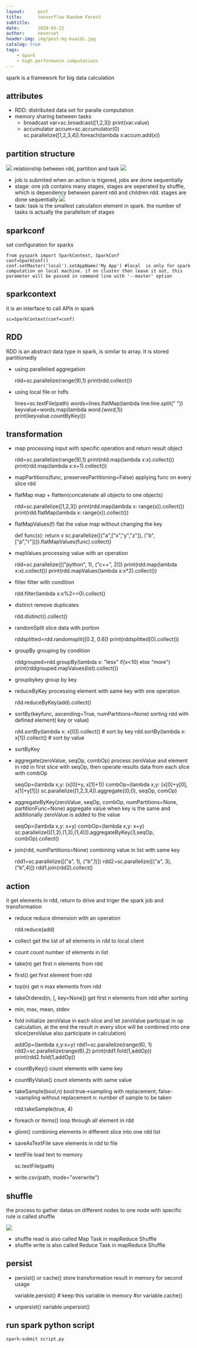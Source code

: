 ```yaml
---
layout:     post
title:      tensorflow Random Forest
subtitle:   
date:       2020-05-22
author:     neverset
header-img: img/post-bg-kuaidi.jpg
catalog: true
tags:
    - Spark
    - high performance computations
---
```


spark is a framework for big data calculation
## attributes
* RDD: distributed data set for paralle computation
* memory sharing between tasks
    + broadcast
        var=sc.broadcast([1,2,3])
        print(var.value)
    + accumulator
        accum=sc.accumulator(0)
        sc.parallelize([1,2,3,4]).foreach(lambda x:accum.add(x))
## partition structure

![](https://raw.githubusercontent.com/neverset123/cloudimg/master/Img20180706010015323.png)
relationship between rdd, partition and task
![](https://raw.githubusercontent.com/neverset123/cloudimg/master/Img20180706005211170.png)
* job is submited when an action is trigered, jobs are done sequentially
* stage: one job contains many stages, stages are seperated by shuffle, which is dependency betwwen parent rdd and children rdd. stages are done sequentially
![](https://raw.githubusercontent.com/neverset123/cloudimg/master/Img20180706005229905.png)
* task: task is the smallest calculation element in spark. the number of tasks is actually the parallelism of stages 

## sparkconf
set configuration for sparks

    from pyspark import SparkContext, SparkConf
    conf=SparkConf()
    conf.setMaster('local').setAppName('My App') #local  is only for spark computation on local machine. if on cluster then leave it out, this parameter will be passed in command line with '--master' option

## sparkcontext
it is an interface to call APIs in spark

    sc=SparkContext(conf=conf)

## RDD
RDD is an abstract data type in spark, is similar to array. It is stored partitionedly

* using parallelied aggregation

    rdd=sc.parallelize(range(9),1)
    print(rdd.collect())

* using local file or hdfs

    lines=sc.textFile(path)
    words=lines.flatMap(lambda line:line.split(" "))
    keyvalue=words.map(lambda word:(word,1))
    print(keyvalue.countByKey())

## transformation

* map
processing input with specific operation and return result object

    rdd=sc.parallelize(range(9),1)
    print(rdd.map(lambda x:x).collect())
    print(rdd.map(lambda x:x+1).collect())

* mapPartitions(func, preservesPartitioning=False)
applying func on every slice rdd

* flatMap
map + flatten(concatenate all objects to one objects)

    rdd=sc.parallelize([1,2,3])
    print(rdd.map(lambda x: range(x)).collect())
    print(rdd.flatMap(lambda x: range(x)).collect())

* flatMapValues(f)
flat the value map without changing the key

    def func(x): return x
    sc.parallelize([("a",["x","y","z"]), ("b",["p","r"])]).flatMapValues(func).collect()

* mapValues
processing value with an operation

    rdd=sc.parallelize([("python", 1), ("c++", 2)])
    print(rdd.map(lambda x:x).collect())
    print(rdd.mapValues(lambda x:x*2).collect())

* filter
filter with condition

    rdd.filter(lambda x:x%2==0).collect()

* distinct
remove duplicates

    rdd.distinct().collect()

* randomSplit
slice data with portion

    rddsplitted=rdd.randomsplit([0.2, 0.6])
    print(rddsplitted[0].collect())

* groupBy
grouping by condition

    rddgrouped=rdd.groupBy(lambda x: "less" if(x<10) else "more")
    print(rddgrouped.mapValues(list).collect())

* groupbykey
group by key

* reduceByKey
processing element with same key with one operation

    rdd.reduceByKey(add).collect()

* sortBy(keyfunc, ascending=True, numPartitions=None)
sorting rdd with defined element( key or value)

    rdd.sortBy(lambda x: x[0]).collect() # sort by key
    rdd.sortBy(lambda x: x[1]).collect() # sort by value

* sortByKey

* aggregate(zeroValue, seqOp, combOp)
process zeroValue and element in rdd in first slice with seqOp, then operate results data from each slice with combOp

    seqOp=(lambda x,y: (x[0]+y, x[1]+1))
    combOp=(lambda x,y: (x[0]+y[0], x[1]+y[1]))
    sc.parallelize([1,2,3,4]).aggregate((0,0), seqOp, comOp)

* aggregateByKey(zeroValue, seqOp, combOp, numPartitions=None, partitionFunc=None)
aggregate value when key is the same and additionally zeroValue is added to the value

    seqOp=(lambda x,y: x+y)
    combOp=(lambda x,y: x+y)
    sc.parallelize([(1,2),(1,3),(1,4)]).aggregateByKey(3,seqOp, combOp).collect()

* join(rdd, numPartitions=None)
combining value in list with same key

    rdd1=sc.parallelize([("a", 1), ("b",1)])
    rdd2=sc.parallelize([("a", 3), ("b",4)])
    rdd1.join(rdd2).collect()

## action
it get elements in rdd, return to drive and triger the spark job and transformation

* reduce
reduce dimension with an operation

    rdd.reduce(add)

* collect
get the list of all elements in rdd to local client

* count
count number of elements in list

* take(n)
get first n elements from rdd

* first()
get first element from rdd

* top(n)
get n max elements from rdd

* takeOrdered(n, [, key=None])
get first n elements from rdd after sorting

* min, max, mean, stdev
* fold
initialize zeroValue in each slice and let zeroValue participat in op calculation, at the end the result in every slice will be combined into one slice(zeroValue also participate in calculation)

    addOp=(lambda x,y:x+y)
    rdd1=sc.parallelize(range(6), 1)
    rdd2=sc.parallelize(range(6),2)
    print(rdd1.fold(1,addOp))
    print(rdd2.fold(1,addOp))

* countByKey()
count elements with same key
* countByValue()
count elements with same value
* takeSample(bool,n)
bool:true->sampling with replacement; false->sampling without replacement
n: number of sample to be taken

    rdd.takeSample(true, 4)
* foreach or items()
loop through all element in rdd

* glom()
combining elements in different slice into one rdd list

* saveAsTextFile
save elements in rdd to file
* textFile
load text to memory

    sc.textFile(path)

* write.csv(path, mode="overwrite")

## shuffle
the process to gather datas on different nodes to one node with specific rule is called shuffle

![](https://raw.githubusercontent.com/neverset123/cloudimg/master/Imgv2-8b63c3d351fdb992fe9cbcec0466b50b_1440w.jpg)
* shuffle read 
is also called Map Task in mapReduce Shuffle
* shuffle write
is also called Reduce Task in mapReduce Shuffle

## persist
* persist() or cache()
store transformation result in memory for second usage

    variable.persist() # keep this variable in memory
    #or
    variable.cache()

* unpersist()
    variable.unpersist()


## run spark python script 

    spark-submit script.py

